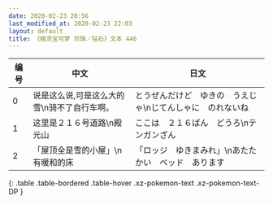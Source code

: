 ```yaml
---
date: 2020-02-23 20:56
last_modified_at: 2020-02-23 22:03
layout: default
title: 《精灵宝可梦 珍珠／钻石》文本 446
---
```

| 编号 | 中文 | 日文 |
| ---- | ---- | ---- |
| 0 | 说是这么说,可是这么大的雪\n骑不了自行车啊。 | とうぜんだけど　ゆきの　うえじゃ\nじてんしゃに　のれないね |
| 1 | 这里是２１６号道路\n殿元山 | ここは　２１６ばん　どうろ\nテンガンざん |
| 2 | 「屋顶全是雪的小屋」\n有暖和的床 | 「ロッジ　ゆきまみれ」\nあたたかい　ベッド　あります |
{: .table .table-bordered .table-hover .xz-pokemon-text .xz-pokemon-text-DP }